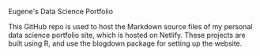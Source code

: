 Eugene's Data Science Portfolio



This GitHub repo is used to host the Markdown source files of my personal data science portfolio site, which is hosted on Netlify. These projects are built using R, and use the blogdown package for setting up the website. 
